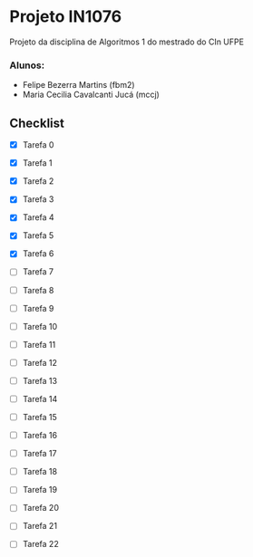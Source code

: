 # Projeto IN1076
Projeto da disciplina de Algoritmos 1 do mestrado do CIn UFPE
### Alunos:
- Felipe Bezerra Martins (fbm2)
- Maria Cecilia Cavalcanti Jucá (mccj)

## Checklist
- [x] Tarefa 0
- [x] Tarefa 1
- [x] Tarefa 2
- [x] Tarefa 3
- [x] Tarefa 4
- [x] Tarefa 5
- [x] Tarefa 6
- [ ] Tarefa 7
- [ ] Tarefa 8
- [ ] Tarefa 9
- [ ] Tarefa 10
- [ ] Tarefa 11
- [ ] Tarefa 12
- [ ] Tarefa 13
- [ ] Tarefa 14
- [ ] Tarefa 15
- [ ] Tarefa 16
- [ ] Tarefa 17
- [ ] Tarefa 18
- [ ] Tarefa 19
- [ ] Tarefa 20
- [ ] Tarefa 21
- [ ] Tarefa 22

